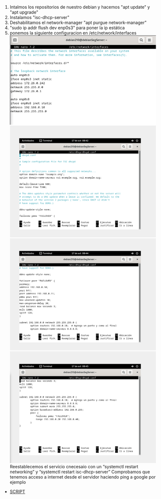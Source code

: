 1. Intalmos los repositorios de nuestro debian y hacemos "apt update" y "apt upgrade"
2. Instalamos "isc-dhcp-server"
3. Deshabilitamos el network-manager "apt purgue network-manager"
4. "sudo ip addr flush dev enp0s3" para poner la ip estática
5. ponemos la siguiente configuracion en /etc/network/interfaces
![img1](images/interfaces-dhcp-failover.png)
![dhcpd.conf1](images/dhcpd.conf1.png)
![dhcpd.conf2](images/dhcpd.conf2.png)
![dhcpd.conf3](images/dhcpd.conf3.png)
Reestablecemos el servicio cnecesaio con un “systemctl restart networking” y “systemctl restart isc-dhcp-server”
Comprobamos que tenemos acceso a internet desde el servidor haciendo ping a google por ejemplo

- [SCRIPT](/ref/script.md)
